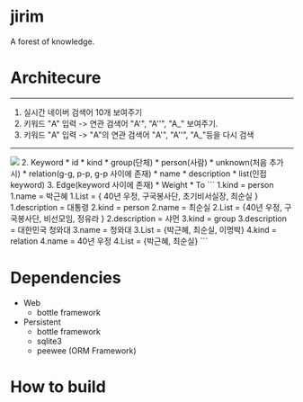 # jirim
A forest of knowledge.

# Architecure


---
1. 실시간 네이버 검색어 10개 보여주기
2. 키워드 "A" 입력 -> 연관 검색어 "A'", "A''", "A_" 보여주기.
3. 키워드 "A" 입력 ->  "A"의 연관 검색어 "A'", "A''", "A_"등을 다시 검색
---
<img src="https://namu.wiki/w/파일:최순실정리.png">
2. Keyword
  * id
  * kind
    * group(단체)
    * person(사람)
    * unknown(처음 추가 시)
    * relation(g-g, p-p, g-p 사이에 존재)
  * name
  * description
  * list<Edge>(인접 keyword)
3. Edge(keyword 사이에 존재)
  * Weight
  * To
```
1.kind = person
1.name = 박근혜
1.List<Edge> = { 40년 우정, 구국봉사단, 초기비서실장, 최순실 }
1.description = 대통령
2.kind = person
2.name = 최순실
2.List<Edge> = {40년 우정, 구국봉사단, 비선모임, 정유라 }
2.description = 샤먼
3.kind = group
3.description = 대한민국 청와대
3.name = 청와대
3.List<Edge> = {박근혜, 최순실, 이명박}
4.kind = relation
4.name = 40년 우정
4.List<Edge> = {박근혜, 최순실}
```



# Dependencies
* Web
  * bottle framework
* Persistent
  * bottle framework
  * sqlite3
  * peewee (ORM Framework)

# How to build
